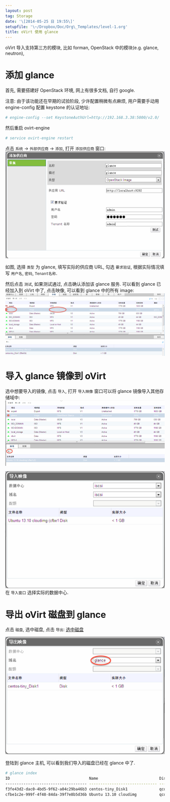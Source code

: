 ```yaml
---
layout: post
tag: Storage
date: '\[2014-05-25 日 19:55\]'
setupfile: '\~/Dropbox/Doc/Org\_Templates/level-1.org'
title: oVirt 使用 glance
---
```


oVirt 导入支持第三方的模块, 比如 forman, OpenStack 中的模块(e.g. glance,
neutron),

添加 glance
===========

首先, 需要搭建好 OpenStack 环境, 网上有很多文档, 自行 google.

注意: 由于该功能还在早期的试验阶段, 少许配置稍微有点麻烦, 用户需要手动用
engine-config 配置 keystone 的认证地址:

``` bash
# engine-config --set KeystoneAuthUrl=http://192.168.3.38:5000/v2.0/
```

然后重启 ovirt-engine

``` bash
# service ovirt-engine restart
```

点击 `系统` -\> `外部供应商` -\> `添加`, 打开 `添加供应商` 窗口:
![](/images/posts/Storage/ovirt_glance_add.png)

如图, 选择 `类型` 为 glance, 填写实际的供应商 URL, 勾选 `要求验证`,
根据实际情况填写 `用户名`, `密码`, `Tenant名称`.

然后点击 `测试`, 如果测试通过, 点击确认添加该 glance 服务. 可以看到
glance 已经加入到 oVirt 中了, 点击映像, 可以看到 glance 中的所有 image:
![](/images/posts/Storage/ovirt_glance_done.png)

导入 glance 镜像到 oVirt
========================

选中想要导入的镜像, 点击 `导入`, 打开 `导入映像` 窗口可以将 glance
镜像导入其他存储域中: ![](/images/posts/Storage/ovirt_glance_import.png)

![](/images/posts/Storage/ovirt_glance_import_window.png) 在 `导入窗口`
选择实际的数据中心.

导出 oVirt 磁盘到 glance
========================

点击 `磁盘`, 选中磁盘, 点击 `导出`: [选中磁盘](ovirt_glance_export)

![](/images/posts/Storage/ovirt_glance_export_window.png)

登陆到 glance 主机, 可以看到我们导入的磁盘已经在 glance 中了.

``` bash
# glance index
ID                                   Name                           Disk Format          Container Format     Size          
------------------------------------ ------------------------------ -------------------- -------------------- --------------
f3fe43d2-dac0-4bd5-9f62-a04c29ba46b3 centos-tiny_Disk1              qcow2                bare                              0
cfbe1c2e-999f-4f48-84da-39f7e8b5d36b Ubuntu 13.10 cloudimg          qcow2                bare                      243728384
```
